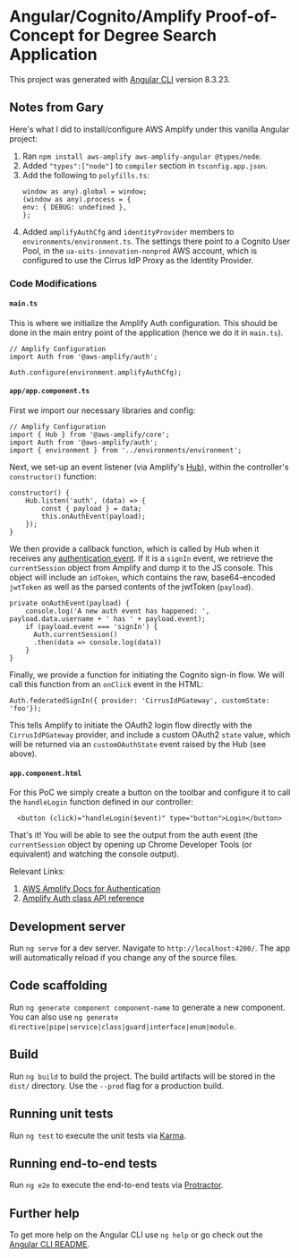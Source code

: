 # Angular/Cognito/Amplify Proof-of-Concept for Degree Search Application

This project was generated with [Angular CLI](https://github.com/angular/angular-cli) version 8.3.23.


## Notes from Gary

Here's what I did to install/configure AWS Amplify under this vanilla Angular project:

 1. Ran `npm install aws-amplify aws-amplify-angular @types/node`.
 2. Added `"types":["node"]` to `compiler` section in `tsconfig.app.json`.
 3. Add the following to `polyfills.ts`:
    ```
    window as any).global = window;
    (window as any).process = {
    env: { DEBUG: undefined },
    };
    ```
 4. Added `amplifyAuthCfg` and `identityProvider` members to `environments/environment.ts`. The settings there point to a Cognito User Pool, in the `ua-uits-innovation-nonprod` AWS account, which is configured to use the Cirrus IdP Proxy as the Identity Provider.

### Code Modifications

#### `main.ts`

This is where we initialize the Amplify Auth configuration. This should be done in the main entry point of the application (hence we do it in `main.ts`).
```
// Amplify Configuration
import Auth from '@aws-amplify/auth';

Auth.configure(environment.amplifyAuthCfg);
```

#### `app/app.component.ts`

First we import our necessary libraries and config:
```
// Amplify Configuration
import { Hub } from '@aws-amplify/core';
import Auth from '@aws-amplify/auth';
import { environment } from '../environments/environment';
```

Next, we set-up an event listener (via Amplify's [Hub](https://aws-amplify.github.io/docs/js/hub#authentication-events)), within the controller's `constructor()` function:

```
constructor() {
    Hub.listen('auth', (data) => {
        const { payload } = data;
        this.onAuthEvent(payload);           
    });
}
```

We then provide a callback function, which is called by Hub when it receives any [authentication event](https://aws-amplify.github.io/docs/js/hub#authentication-events). If it is a `signIn` event, we retrieve the `currentSession` object from Amplify and dump it to the JS console. This object will include an `idToken`, which contains the raw, base64-encoded `jwtToken` as well as the parsed contents of the jwtToken (`payload`).

```
private onAuthEvent(payload) {
    console.log('A new auth event has happened: ', payload.data.username + ' has ' + payload.event);
    if (payload.event === 'signIn') {
      Auth.currentSession()
      .then(data => console.log(data))
    }
}
```

Finally, we provide a function for initiating the Cognito sign-in flow. We will call this function from an `onClick` event in the HTML:

```
Auth.federatedSignIn({ provider: 'CirrusIdPGateway', customState: 'foo'});
```

This tells Amplify to initiate the OAuth2 login flow directly with the `CirrusIdPGateway` provider, and include a custom OAuth2 `state` value, which will be returned via an `customOAuthState` event raised by the Hub (see above).

#### `app.component.html`

For this PoC we simply create a button on the toolbar and configure it to call the `handleLogin` function defined in our controller:

```
  <button (click)="handleLogin($event)" type="button">Login</button>
```

That's it! You will be able to see the output from the auth event (the `currentSession` object by opening up Chrome Developer Tools (or equivalent) and watching the console output).

Relevant Links:

 1. [AWS Amplify Docs for Authentication](https://aws-amplify.github.io/docs/js/authentication)
 2. [Amplify Auth class API reference](https://aws-amplify.github.io/amplify-js/api/classes/authclass.html)

## Development server

Run `ng serve` for a dev server. Navigate to `http://localhost:4200/`. The app will automatically reload if you change any of the source files.

## Code scaffolding

Run `ng generate component component-name` to generate a new component. You can also use `ng generate directive|pipe|service|class|guard|interface|enum|module`.

## Build

Run `ng build` to build the project. The build artifacts will be stored in the `dist/` directory. Use the `--prod` flag for a production build.

## Running unit tests

Run `ng test` to execute the unit tests via [Karma](https://karma-runner.github.io).

## Running end-to-end tests

Run `ng e2e` to execute the end-to-end tests via [Protractor](http://www.protractortest.org/).

## Further help

To get more help on the Angular CLI use `ng help` or go check out the [Angular CLI README](https://github.com/angular/angular-cli/blob/master/README.md).
